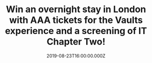 ---
campaign-uuid: "c-2f2fd425-1642-4dd3-a291-be7f4d4602f5"
type: "Preview"
category: "Tickets"
date: "2019-08-23T16:00:00.000Z"
end-date: "2019-08-26T23:59:00.000Z"
disable-form: false
is_promoted: true
has_entry_page: true
title: "Win an overnight stay in London with AAA tickets for the Vaults experience\
  \ and a screening of IT Chapter Two!"
competition-description: "<p>Win an overnight stay in London with AAA tickets for\
  \ entry to the Vaults experience, followed by an exclusive screening of IT Chapter\
  \ Two!</p>\n<p>To celebrate the global release of 2017’s smash hit horror IT, NME\
  \ has teamed up with the creators of 2019’s must see sequel, IT Chapter Two, to\
  \ offer two pairs of you AAA entry to the Vaults experience in Waterloo, London.\n\
  Here you will travel through the sewers, to the creepy funhouse, winding up in the\
  \ decaying ruins of the Neibolt House itself. Then you’ll get to see IT Chapter\
  \ Two before almost anyone. And you might even get to meet some of the film’s cast\
  \ too.</p>\n<p>Enter below for a chance to win.</p>\n"
hero-header: "Win an overnight stay in London with AAA tickets for the Vaults experience\
  \ and a screening of IT Chapter Two!"
terms-confirmation: "IT-2-terms-and-conditions.pdf"
banner-img: "https://assets.expresslyapp.com/asset-3c858774-5b7e-443a-a640-e8a718087da2.jpg"
logo-left-href: "aaa.nme.com"
logo-left-image: "https://assets.expresslyapp.com/asset-b4a6a69e-9999-4c3a-b8cd-71d7a1985784.jpg"
logo-left-title: "NME AAA"
bg-image-hero: "https://assets.expresslyapp.com/asset-04aad79c-011f-4f6c-91c5-12aaa7d37653.jpg"
bg-image-first: "https://assets.expresslyapp.com/asset-1dcce1be-3fef-4fb0-a52d-4a5cbdedb8e1.jpg"
bg-image-second: "https://assets.expresslyapp.com/asset-22ffd7e1-186e-4ce5-9c0b-77b2bf525447.jpg"
section1-content: "<p>To celebrate the global release of 2017’s smash hit horror IT,\
  \ NME has teamed up with the creators of 2019’s must see sequel, IT Chapter Two,\
  \ to offer two pairs of you AAA entry to the Vaults experience in Waterloo, London.\
  \ Here you will travel through the sewers, to the creepy funhouse, winding up in\
  \ the decaying ruins of the Neibolt House itself. Then you’ll get to see IT Chapter\
  \ Two before almost anyone. And you might even get to meet some of the film’s cast\
  \ too.</p>\n"
section2-content: "<p>We’ll offer you a night in a London hotel, transfers from the\
  \ airport or railway station and we’ll even throw in breakfast too.</p>\n<p>The\
  \ experience takes place on Sunday, September 1st. Enter the draw below to win tickets\
  \ to the Vault experience and overnight stay in London by entering below before\
  \ 23:59 on 26th August 2019.</p>\n"
entry-title: "Win an overnight stay in London with AAA tickets for the Vaults experience\
  \ and a screening of IT Chapter Two!"
entry-content: "<p>Enter the draw below to win tickets to the Vault experience and\
  \ overnight stay in London by entering below before 23:59 on 26th August 2019.</p>\n"
has-winner: false
prize-description: "An overnight stay in London, tickets for entry to the Vaults experience\
  \ and an exclusive screening of IT Chapter Two!"
country-restrictions:
- "GB"
---